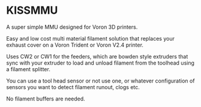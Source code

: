 # KISSMMU
A super simple MMU designed for Voron 3D printers.

Easy and low cost multi material filament solution that replaces your exhaust cover on a Voron Trident or Voron V2.4 printer.

Uses CW2 or CW1 for the feeders, which are bowden style extruders that sync with your extruder to load and unload filament from the toolhead using a filament splitter.

You can use a tool head sensor or not use one, or whatever configuration of sensors you want to detect filament runout, clogs etc.

No filament buffers are needed.




